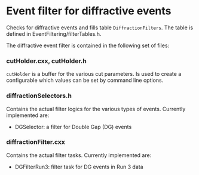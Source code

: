 # Event filter for diffractive events

Checks for diffractive events and fills table `DiffractionFilters`. The table is defined in EventFiltering/filterTables.h.

The diffractive event filter is contained in the following set of files:

### cutHolder.cxx, cutHolder.h
`cutHolder` is a buffer for the various cut parameters. Is used to create a configurable which values can be set by command line options.

### diffractionSelectors.h
Contains the actual filter logics for the various types of events. Currently implemented are:

- DGSelector: a filter for Double Gap (DG) events

### diffractionFilter.cxx
Contains the actual filter tasks. Currently implemented are:
- DGFilterRun3: filter task for DG events in Run 3 data

